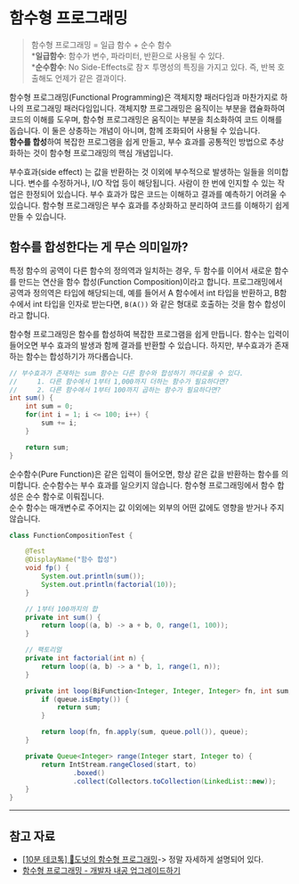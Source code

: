 # 함수형 프로그래밍

> 함수형 프로그래밍 = 일급 함수 + 순수 함수  
> \***일급함수**: 함수가 변수, 파라미터, 반환으로 사용될 수 있다.  
> \***순수함수**: No Side-Effects로 참ㅈ 투명성의 특징을 가지고 있다. 즉, 반복 호출해도 언제가 같은 결과이다.

함수형 프로그래밍(Functional Programming)은 객체지향 패러다임과 마찬가지로 하나의 프로그래밍 패러다임입니다. 객체지향 프로그래밍은 움직이는 부분을 캡슐화하여 코드의 이해를 도우며, 함수형 프로그래밍은 움직이는 부분을 최소화하여 코드 이해를 돕습니다. 이 둘은 상충하는 개념이 아니며, 함께 조화되어 사용될 수 있습니다.  
**함수를 합성**하여 복잡한 프로그램을 쉽게 만들고, 부수 효과를 공통적인 방법으로 추상화하는 것이 함수형 프로그래밍의 핵심 개념입니다.

부수효과(side effect) 는 값을 반환하는 것 이외에 부수적으로 발생하는 일들을 의미합니다. 변수를 수정하거나, I/O 작업 등이 해당됩니다. 사람이 한 번에 인지할 수 있는 작업은 한정되어 있습니다. 부수 효과가 많은 코드는 이해하고 결과를 예측하기 어려울 수 있습니다. 함수형 프로그래밍은 부수 효과를 추상화하고 분리하여 코드를 이해하기 쉽게 만들 수 있습니다.

## 함수를 합성한다는 게 무슨 의미일까?

특정 함수의 공역이 다른 함수의 정의역과 일치하는 경우, 두 함수를 이어서 새로운 함수를 만드는 연산을 함수 합성(Function Composition)이라고 합니다. 프로그래밍에서 공역과 정의역은 타입에 해당되는데, 예를 들어서 A 함수에서 int 타입을 반환하고, B함수에서 int 타입을 인자로 받는다면, `B(A())` 와 같은 형대로 호출하는 것을 함수 합성이라고 합니다.

함수형 프로그래밍은 함수를 합성하여 복잡한 프로그램을 쉽게 만듭니다. 함수는 입력이 들어오면 부수 효과의 발생과 함께 결과를 반환할 수 있습니다. 하지만, 부수효과가 존재하는 함수는 합성하기가 까다롭습니다.

```java
// 부수효과가 존재하는 sum 함수는 다른 함수와 합성하기 까다로울 수 있다.
//     1. 다른 함수에서 1부터 1,000까지 더하는 함수가 필요하다면?
//     2. 다른 함수에서 1부터 100까지 곱하는 함수가 필요하다면?
int sum() {
    int sum = 0;
    for(int i = 1; i <= 100; i++) {
        sum += i;
    }

    return sum;
}
```

순수함수(Pure Function)은 같은 입력이 들어오면, 항상 같은 값을 반환하는 함수를 의미합니다. 순수함수는 부수 효과를 일으키지 않습니다. 함수형 프로그래밍에서 함수 합성은 순수 함수로 이뤄집니다.  
순수 함수는 매개변수로 주어지는 값 이외에는 외부의 어떤 값에도 영향을 받거나 주지 않습니다.

```java
class FunctionCompositionTest {

    @Test
    @DisplayName("함수 합성")
    void fp() {
        System.out.println(sum());
        System.out.println(factorial(10));
    }

    // 1부터 100까지의 합
    private int sum() {
        return loop((a, b) -> a + b, 0, range(1, 100));
    }

    // 팩토리얼
    private int factorial(int n) {
        return loop((a, b) -> a * b, 1, range(1, n));
    }

    private int loop(BiFunction<Integer, Integer, Integer> fn, int sum, Queue<Integer> queue) {
        if (queue.isEmpty()) {
            return sum;
        }

        return loop(fn, fn.apply(sum, queue.poll()), queue);
    }

    private Queue<Integer> range(Integer start, Integer to) {
        return IntStream.rangeClosed(start, to)
                .boxed()
                .collect(Collectors.toCollection(LinkedList::new));
    }
}
```

---

## 참고 자료

- [[10분 테코톡] 🍩도넛의 함수형 프로그래밍](https://www.youtube.com/watch?v=ii5hnSCE6No)-> 정말 자세하게 설명되어 있다.
- [함수형 프로그래밍 - 개발자 내공 업그레이드하기](https://www.youtube.com/watch?v=UZUBfwiXXPA)
